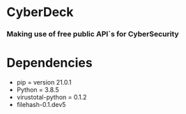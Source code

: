 # CyberDeck
### Making use of free public API`s for CyberSecurity

# Dependencies
* pip = version 21.0.1
* Python = 3.8.5
* virustotal-python = 0.1.2
* filehash-0.1.dev5